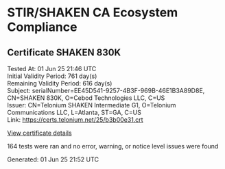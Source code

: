# STIR/SHAKEN CA Ecosystem Compliance

## Certificate SHAKEN 830K

Tested At: 01 Jun 25 21:46 UTC\
Initial Validity Period: 761 day(s)\
Remaining Validity Period: 616 day(s)\
Subject: serialNumber=EE45D541-9257-4B3F-969B-46E1B3A89D8E, CN=SHAKEN 830K, O=Cebod Technologies LLC, C=US\
Issuer: CN=Telonium SHAKEN Intermediate G1, O=Telonium Communications LLC, L=Atlanta, ST=GA, C=US\
Link: https://certs.telonium.net/25/b3b00e31.crt

[View certificate details](https://x509.io/?cert=MIIDKjCCAtGgAwIBAgIQSyUhc%2FqmqEAWZ06CZ7s%2FwzAKBggqhkjOPQQDAjB8MQswCQYDVQQGEwJVUzELMAkGA1UECAwCR0ExEDAOBgNVBAcMB0F0bGFudGExJDAiBgNVBAoMG1RlbG9uaXVtIENvbW11bmljYXRpb25zIExMQzEoMCYGA1UEAwwfVGVsb25pdW0gU0hBS0VOIEludGVybWVkaWF0ZSBHMTAeFw0yNTAxMDcxODU1NDNaFw0yNzAyMDcxNzA1MzJaMHMxCzAJBgNVBAYTAlVTMR8wHQYDVQQKExZDZWJvZCBUZWNobm9sb2dpZXMgTExDMRQwEgYDVQQDEwtTSEFLRU4gODMwSzEtMCsGA1UEBRMkRUU0NUQ1NDEtOTI1Ny00QjNGLTk2OUItNDZFMUIzQTg5RDhFMFkwEwYHKoZIzj0CAQYIKoZIzj0DAQcDQgAEy6Rd0Ab7cts1iSOIGbBSZZsxo2EJ0aQguDiN4xhZu%2B9vs%2FK7wqkj1EA1fhVLhk1xLzyOE2CZmiiTep1oKcZYBaOCATwwggE4MA4GA1UdDwEB%2FwQEAwIHgDAMBgNVHRMBAf8EAjAAMB0GA1UdDgQWBBQjob5C%2FYG6NycF%2Fu2SiM%2FbxdG9djAfBgNVHSMEGDAWgBSqJLv%2FFHVAeS2Hb%2BgNQXfKu82IsDAXBgNVHSAEEDAOMAwGCmCGSAGG%2FwkBAQQwgaYGA1UdHwSBnjCBmzCBmKA6oDiGNmh0dHBzOi8vYXV0aGVudGljYXRlLWFwaS5pY29uZWN0aXYuY29tL2Rvd25sb2FkL3YxL2NybKJapFgwVjEUMBIGA1UEBxMLQnJpZGdld2F0ZXIxCzAJBgNVBAgTAk5KMRMwEQYDVQQDEwpTVEktUEEgQ1JMMQswCQYDVQQGEwJVUzEPMA0GA1UEChMGU1RJLVBBMBYGCCsGAQUFBwEaBAowCKAGFgQ4MzBLMAoGCCqGSM49BAMCA0cAMEQCIHS%2FQO9oogGKXFb6DMg8sn51DducDYYCIIYuNPjKNIhlAiAr1wqhLFM9nD342A4x8oug6564%2FnLOJoQC3C9CNHeTUg%3D%3D)

164 tests were ran and no error, warning, or notice level issues were found


Generated: 01 Jun 25 21:52 UTC